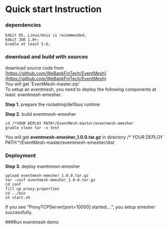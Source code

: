 # Quick start Instruction

### dependencies
```
64bit OS, Linux/Unix is recommended;
64bit JDK 1.8+;
Gradle at least 5.6;
```

### download and build with sources

download source code from [https://github.com/WeBankFinTech/EventMesh](https://github.com/WeBankFinTech/EventMesh)  
You will get 'EventMesh-master.zip'  
To setup an eventmesh, you need to deploy the following components at least: eventmesh-emesher.  

**Step 1.** prepare the rocketmq/defibus runtime

**Step 2.** build eventmesh-emesher
```$xslt
cd /*YOUR DEPLOY PATH*/EventMesh-master/eventmesh-emesher
gradle clean tar -x test
```
You will get **eventmesh-emesher_1.0.0.tar.gz** in directory /* YOUR DEPLOY PATH */EventMesh-master/eventmesh-emesher/dist
### Deployment

**Step 3.** deploy eventmesn-emesher
```$xslt
upload eventmesh-emesher_1.0.0.tar.gz
tar -zxvf eventmesh-emesher_1.0.0.tar.gz
cd conf
fill up proxy.properties
cd ../bin
sh start.sh
```
If you see "ProxyTCPServer[port=10000] started....", you setup emesher successfully.

###Run eventmesh demo
